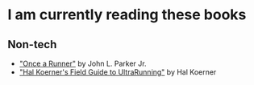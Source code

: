 # I am currently reading these books

## Non-tech
- ["Once a Runner"](https://www.amazon.co.uk/dp/1416597891/ref=pe_385721_37038051_TE_3p_dp_1) by John L. Parker Jr.
- ["Hal Koerner's Field Guide to UltraRunning"](https://www.amazon.co.uk/dp/B00MYEQGFI/ref=dp-kindle-redirect?_encoding=UTF8&btkr=1) by Hal Koerner

